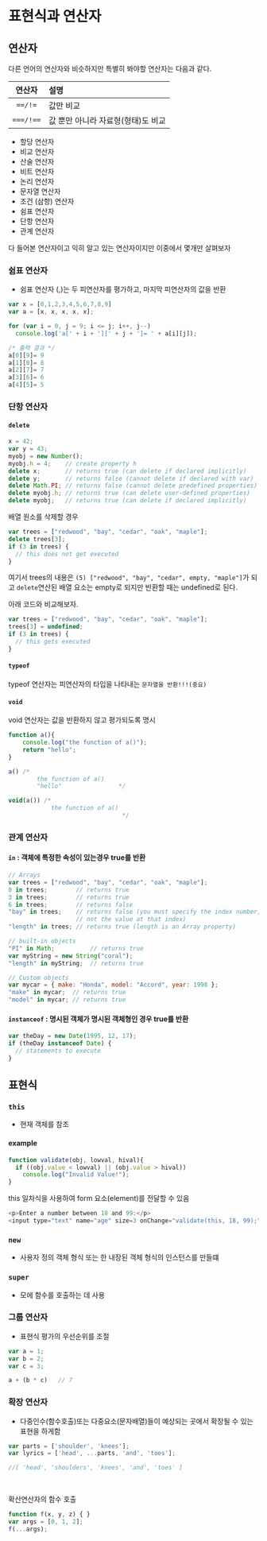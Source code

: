 # 표현식과 연산자

## 연산자

다른 언어의 연산자와 비슷하지만 특별히 봐야할 연산자는 다음과 같다.
<br>

|연산자|설명|
|:---:|:---|
|`==/!=`| 값만 비교 |
|`===/!==`| 값 뿐만 아니라 자료형(형태)도 비교 |

 - 할당 연산자
 - 비교 연산자
 - 산술 연산자
 - 비트 연산자
 - 논리 연산자
 - 문자열 연산자
 - 조건 (삼항) 연산자
 - 쉼표 연산자
 - 단항 연산자
 - 관계 연산자

다 들어본 연산자이고 익히 알고 있는 연산자이지만 이중에서 몇개만 살펴보자

### 쉼표 연산자

 - 쉼표 연산자 (,)는 두 피연산자를 평가하고, 마지막 피연산자의 값을 반환

```js
var x = [0,1,2,3,4,5,6,7,8,9]
var a = [x, x, x, x, x];

for (var i = 0, j = 9; i <= j; i++, j--)
  console.log('a[' + i + '][' + j + ']= ' + a[i][j]);

/* 출력 결과 */
a[0][9]= 9
a[1][8]= 8
a[2][7]= 7
a[3][6]= 6
a[4][5]= 5
```
### 단항 연산자

#### `delete`
```js
x = 42;
var y = 43;
myobj = new Number();
myobj.h = 4;    // create property h
delete x;       // returns true (can delete if declared implicitly)
delete y;       // returns false (cannot delete if declared with var)
delete Math.PI; // returns false (cannot delete predefined properties)
delete myobj.h; // returns true (can delete user-defined properties)
delete myobj;   // returns true (can delete if declared implicitly)
```
배열 원소를 삭제할 경우
```js
var trees = ["redwood", "bay", "cedar", "oak", "maple"];
delete trees[3];
if (3 in trees) {
  // this does not get executed
}
```
여기서 trees의 내용은 `(5) ["redwood", "bay", "cedar", empty, "maple"]`가 되고 `delete`연산된 배열 요소는 empty로 되지만 반환할 때는 undefined로 된다.

아래 코드와 비교해보자.
```js
var trees = ["redwood", "bay", "cedar", "oak", "maple"];
trees[3] = undefined;
if (3 in trees) {
  // this gets executed
}
```

#### `typeof`
typeof 연산자는 피연산자의 타입을 나타내는 `문자열을 반환!!!(중요)`

#### `void`
void 연산자는 값을 반환하지 않고 평가되도록 명시
```js
function a(){
    console.log("the function of a()");
    return "hello";
}

a() /*
        the function of a()
        "hello"                */

void(a()) /*
            the function of a()
                                */

```
### 관계 연산자
#### `in` : 객체에 특정한 속성이 있는경우 true를 반환

```js
// Arrays
var trees = ["redwood", "bay", "cedar", "oak", "maple"];
0 in trees;        // returns true
3 in trees;        // returns true
6 in trees;        // returns false
"bay" in trees;    // returns false (you must specify the index number,
                   // not the value at that index)
"length" in trees; // returns true (length is an Array property)

// built-in objects
"PI" in Math;          // returns true
var myString = new String("coral");
"length" in myString;  // returns true

// Custom objects
var mycar = { make: "Honda", model: "Accord", year: 1998 };
"make" in mycar;  // returns true
"model" in mycar; // returns true
```

#### `instanceof` : 명시된 객체가 명시된 객체형인 경우 true를 반환
```js
var theDay = new Date(1995, 12, 17);
if (theDay instanceof Date) {
  // statements to execute
}
```

## 표현식

### `this`
 - 현재 객체를 참조

#### example
```js
function validate(obj, lowval, hival){
  if ((obj.value < lowval) || (obj.value > hival))
    console.log("Invalid Value!");
}
```
this 일차식을 사용하여 form 요소(element)를 전달할 수 있음
```js
<p>Enter a number between 18 and 99:</p>
<input type="text" name="age" size=3 onChange="validate(this, 18, 99);">
```

### `new`
 - 사용자 정의 객체 형식 또는 한 내장된 객체 형식의 인스턴스를 만들떄 

 ### `super`
 - 모에 함수를 호출하는 데 사용

### 그룹 연산자
 - 표현식 평가의 우선순위를 조절
```js
var a = 1;
var b = 2;
var c = 3;

a + (b * c)   // 7
```

### 확장 연산자
 -  다중인수(함수호출)또는 다중요소(문자배열)들이 예상되는 곳에서 확장될 수 있는 표현을 하게함

 ```js
var parts = ['shoulder', 'knees'];
var lyrics = ['head', ...parts, 'and', 'toes'];

//[ 'head', 'shoulders', 'knees', 'and', 'toes' ]
 ```
<br>

확산연산자의 함수 호출
```js
function f(x, y, z) { }
var args = [0, 1, 2];
f(...args);
```

